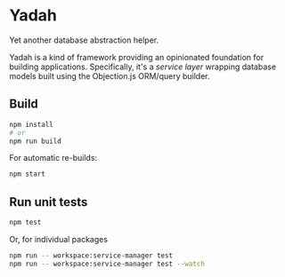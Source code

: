 # Yadah

Yet another database abstraction helper.

Yadah is a kind of framework providing an opinionated foundation for building
applications. Specifically, it's a _service layer_ wrapping database models
built using the Objection.js ORM/query builder.

## Build

```sh
npm install
# or
npm run build
```

For automatic re-builds:

```sh
npm start
```

## Run unit tests

```sh
npm test
```

Or, for individual packages

```sh
npm run -- workspace:service-manager test
npm run -- workspace:service-manager test --watch
```
